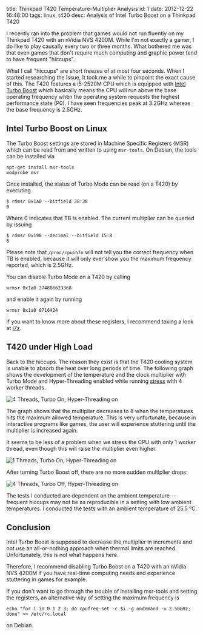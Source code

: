 title:  Thinkpad T420 Temperature-Multiplier Analysis
id:     1
date:   2012-12-22 16:48:00
tags:   linux, t420
desc:   Analysis of Intel Turbo Boost on a Thinkpad T420

I recently ran into the problem that games would not run fluently on my Thinkpad
T420 with an nVidia NVS 4200M. While I'm not exactly a gamer, I do like to play
causally every two or three months. What bothered me was that even games that
don't require much computing and graphic power tend to have frequent "hiccups".

What I call "hiccups" are short freezes of at most four seconds. When I started
researching the issue, it took me a while to pinpoint the exact cause of this.
The T420 features a i5-2520M CPU which is equipped with
[Intel Turbo Boost](http://www.intel.com/content/www/us/en/architecture-and-technology/turbo-boost/turbo-boost-technology.html)
which basically means the CPU will run above the base operating frequency when
the operating system requests the highest performance state (P0). I have seen
frequencies peak at 3.2GHz whereas the base frequency is 2.5GHz.

## Intel Turbo Boost on Linux
The Turbo Boost settings are stored in Machine Specific Registers (MSR) which
can be read from and written to using `msr-tools`. On Debian, the tools can be
installed via

    apt-get install msr-tools
    modprobe msr

Once installed, the status of Turbo Mode can be read (on a T420) by executing

    $ rdmsr 0x1a0 --bitfield 38:38
    0

Where 0 indicates that TB is enabled. The current multiplier can be queried by issuing

    $ rdmsr 0x198 --decimal --bitfield 15:8
    8

Please note that `/proc/cpuinfo` will not tell you the correct frequency when TB
is enabled, because it will only ever show you the maximum frequency reported, which is 2.5GHz.

You can disable Turbo Mode on a T420 by calling

    wrmsr 0x1a0 274886623368

and enable it again by running

    wrmsr 0x1a0 8716424

If you want to know more about these registers, I recommend taking a look
at [i7z](http://code.google.com/p/i7z/).

## T420 under High Load
Back to the hiccups. The reason they exist is that the T420 cooling system
is unable to absorb the heat over long periods of time. The following graph
shows the development of the temperature and the clock multiplier with Turbo
Mode and Hyper-Threading enabled while running
[stress](http://weather.ou.edu/~apw/projects/stress/) with 4 worker threads.

![4 Threads, Turbo On, Hyper-Threading on](/images/data_c4_t1_h1.png)

The graph shows that the multiplier decreases to 8 when the temperatures hits
the maximum allowed temperature. This is very unfortunate, because in interactive
programs like games, the user will experience stuttering until the multiplier is
increased again.

It seems to be less of a problem when we stress the CPU with only 1 worker thread,
even though this will raise the multiplier even higher.

![1 Threads, Turbo On, Hyper-Threading on](/images/data_c1_t1_h1.png)

After turning Turbo Boost off, there are no more sudden multiplier drops:

![4 Threads, Turbo Off, Hyper-Threading on](/images/data_c4_t0_h1.png)

The tests I conducted are dependent on the ambient temperature -- frequent hiccups
may not be as reproducible in a setting with low ambient temperatures. I conducted
the tests with an ambient temperature of 25.5 °C.

## Conclusion
Intel Turbo Boost is supposed to decrease the multiplier in increments and not use
an all-or-nothing approach when thermal limits are reached. Unfortunately, this is
not what happens here.

Therefore, I recommend disabling Turbo Boost on a T420 with an nVidia NVS 4200M  if
you have real-time computing needs and experience stuttering in games for example.

If you don't want to go through the trouble of installing msr-tools and setting the
registers, an alternative way of setting the maximum frequency is

    echo "for i in 0 1 2 3; do cpufreq-set -c $i -g ondemand -u 2.50GHz; done" >> /etc/rc.local

on Debian.
